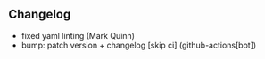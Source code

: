 ## Changelog

- fixed yaml linting (Mark Quinn)
- bump: patch version + changelog [skip ci] (github-actions[bot])